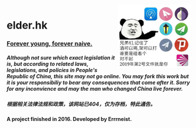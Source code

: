 <img align="right" src="https://github.com/Errrneist/elder.hk/blob/master/img/vpn.jpg" alt="vpn" width="200">

# elder.hk
### [Forever young, forever naive.](https://errrneist.github.io/elder/)
##### Although not sure which exact legislation it is, but according to related laws, legislations, and policies in People's Republic of China, this site may not go online. You may fork this work but it is your responsibiliy to bear any consequences that come after it. Sorry for any inconvience and may the man who changed China live forever.
##### 根据相关法律法规和政策，该网站已404，仅为存档，特此通告。

#### A project finished in 2016. Developed by Errrneist.


